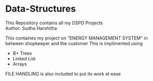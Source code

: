 # Data-Structures
This Repository contains all my DSPD Projects
<br>
Author: Sudha Harshitha
<br>
<p>
  This containes my project on "ENERGY MANAGEMENT SYSTEM" in between shopkeeper and the customer
  This is implimented using
  <ul>
    <li> B+ Trees </li>
    <li> Linked List </li>
    <li> Arrays </li>
  </ul>
  FILE HANDLING is also included to put its work at ease
</p>

